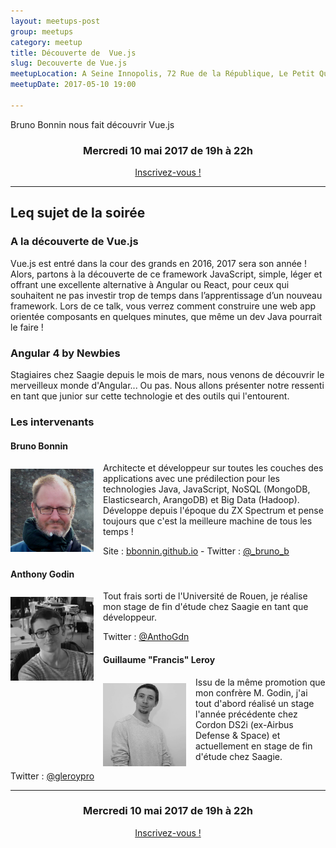 ```yaml
---
layout: meetups-post
group: meetups
category: meetup
title: Découverte de  Vue.js 
slug: Decouverte de Vue.js 
meetupLocation: A Seine Innopolis, 72 Rue de la République, Le Petit Quevilly
meetupDate: 2017-05-10 19:00

---
```


Bruno Bonnin nous fait découvrir Vue.js

<div style="text-align: center;">
  <h3>Mercredi 10 mai 2017 de 19h à 22h</h3>
  <p>
    <a class="button" target="_blank"
    href="https://www.eventbrite.fr/e/billets-decouverte-de-vuejs-34251257433">
      Inscrivez-vous !
    </a>
  </p>
</div>

----

## Leq sujet de la soirée


### A la découverte de Vue.js


Vue.js est entré dans la cour des grands en 2016, 2017 sera son année ! 
Alors, partons à la découverte de ce framework JavaScript, simple, léger et offrant une excellente alternative à Angular ou React, pour ceux qui souhaitent ne pas investir trop de temps dans l’apprentissage d’un nouveau framework. 
Lors de ce talk, vous verrez comment construire une web app orientée composants en quelques minutes, que même un dev Java pourrait le faire !


### Angular 4 by Newbies

Stagiaires chez Saagie depuis le mois de mars, nous venons de découvrir le merveilleux monde d'Angular... Ou pas.
Nous allons présenter notre ressenti en tant que junior sur cette technologie et des outils qui l'entourent.


### Les intervenants

#### Bruno Bonnin


<img src="/images/meetups/speakers/bruno_bonnin.png" alt="Bruno Bonnin" width="133" style="float: left; margin: 10px 15px 0px 0px;"/>

Architecte et développeur sur toutes les couches des applications avec une prédilection pour les technologies Java, JavaScript, NoSQL (MongoDB, Elasticsearch, ArangoDB) et Big Data (Hadoop). 
Développe depuis l'époque du ZX Spectrum et pense toujours que c'est la meilleure machine de tous les temps !

Site : [bbonnin.github.io](https://bbonnin.github.io/) - Twitter : [@\_bruno_b](https://twitter.com/_bruno_b_)

#### Anthony Godin

<img src="/images/meetups/speakers/agodin.png" alt="Antony Godin" width="133" style="float: left; margin: 10px 15px 0px 0px;"/>

Tout frais sorti de l'Université de Rouen, je réalise mon stage de fin d'étude chez Saagie en tant que développeur.

Twitter : [@AnthoGdn ](https://twitter.com/anthogdn)

#### Guillaume "Francis" Leroy

<img src="/images/meetups/speakers/gleroy.jpg" alt="Antony Godin" width="133" style="float: left; margin: 10px 15px 0px 0px;"/>

Issu de la même promotion que mon confrère M. Godin, j'ai tout d'abord réalisé un stage l'année précédente chez Cordon DS2i (ex-Airbus Defense & Space) et actuellement en stage de fin d'étude chez Saagie.

Twitter : [@gleroypro](https://twitter.com/gleroypro)

----

<div style="text-align: center;">
  <h3>Mercredi 10 mai 2017 de 19h à 22h</h3>
  <p>
    <a class="button" target="_blank"
    href="https://www.eventbrite.fr/e/billets-decouverte-de-vuejs-34251257433">
      Inscrivez-vous !
    </a>
  </p>
</div>
